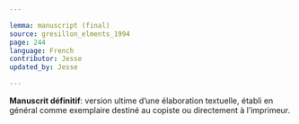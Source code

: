 ```yaml
---

lemma: manuscript (final)
source: gresillon_elments_1994
page: 244
language: French
contributor: Jesse
updated_by: Jesse

---
```

**Manuscrit définitif**: version ultime d’une élaboration textuelle, établi en général comme exemplaire destiné au copiste ou directement à l’imprimeur.
